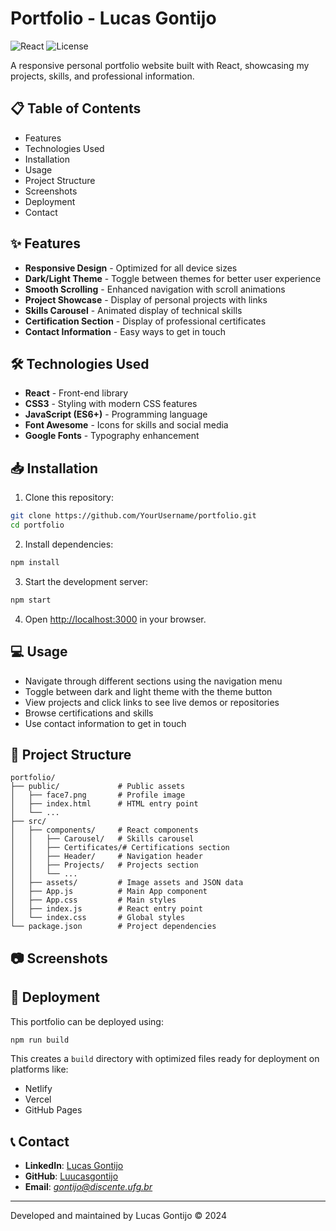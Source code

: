 # Portfolio - Lucas Gontijo

![React](https://img.shields.io/badge/React-18.3.1-blue)
![License](https://img.shields.io/badge/License-MIT-green)

A responsive personal portfolio website built with React, showcasing my projects, skills, and professional information.

## 📋 Table of Contents

- Features
- Technologies Used
- Installation
- Usage
- Project Structure
- Screenshots
- Deployment
- Contact

## ✨ Features

- **Responsive Design** - Optimized for all device sizes
- **Dark/Light Theme** - Toggle between themes for better user experience
- **Smooth Scrolling** - Enhanced navigation with scroll animations
- **Project Showcase** - Display of personal projects with links
- **Skills Carousel** - Animated display of technical skills
- **Certification Section** - Display of professional certificates
- **Contact Information** - Easy ways to get in touch

## 🛠️ Technologies Used

- **React** - Front-end library
- **CSS3** - Styling with modern CSS features
- **JavaScript (ES6+)** - Programming language
- **Font Awesome** - Icons for skills and social media
- **Google Fonts** - Typography enhancement

## 📥 Installation

1. Clone this repository:
```bash
git clone https://github.com/YourUsername/portfolio.git
cd portfolio
```

2. Install dependencies:
```bash
npm install
```

3. Start the development server:
```bash
npm start
```

4. Open [http://localhost:3000](http://localhost:3000) in your browser.

## 💻 Usage

- Navigate through different sections using the navigation menu
- Toggle between dark and light theme with the theme button
- View projects and click links to see live demos or repositories
- Browse certifications and skills
- Use contact information to get in touch

## 📁 Project Structure

```
portfolio/
├── public/             # Public assets
│   ├── face7.png       # Profile image
│   ├── index.html      # HTML entry point
│   └── ...
├── src/
│   ├── components/     # React components
│   │   ├── Carousel/   # Skills carousel
│   │   ├── Certificates/# Certifications section
│   │   ├── Header/     # Navigation header
│   │   ├── Projects/   # Projects section
│   │   └── ...
│   ├── assets/         # Image assets and JSON data
│   ├── App.js          # Main App component
│   ├── App.css         # Main styles
│   ├── index.js        # React entry point
│   └── index.css       # Global styles
└── package.json        # Project dependencies
```

## 📷 Screenshots


## 🚀 Deployment

This portfolio can be deployed using:

```bash
npm run build
```

This creates a `build` directory with optimized files ready for deployment on platforms like:
- Netlify
- Vercel
- GitHub Pages

## 📞 Contact

- **LinkedIn**: [Lucas Gontijo](https://www.linkedin.com/in/lucas-gontijo-6887b92b3/)
- **GitHub**: [Luucasgontijo](https://github.com/Luucasgontijo)
- **Email**: *gontijo@discente.ufg.br*

---

Developed and maintained by Lucas Gontijo &copy; 2024
